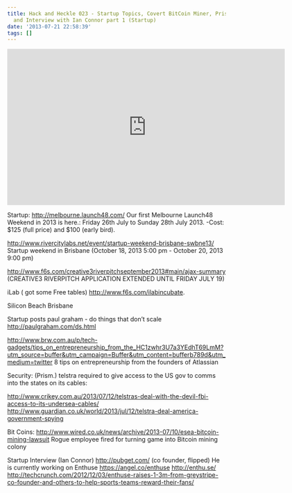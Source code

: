 ```yaml
---
title: Hack and Heckle 023 - Startup Topics, Covert BitCoin Miner, Prism with Telstra
  and Interview with Ian Connor part 1 (Startup)
date: '2013-07-21 22:58:39'
tags: []
---
```


<iframe style="border: none" src="http://html5-player.libsyn.com/embed/episode/id/2407327/height/360/width/640/theme/legacy/direction/no/autoplay/no/autonext/no/thumbnail/yes/preload/no/no_addthis/no/" height="360" width="640" scrolling="no"></iframe>

 Startup:
http://melbourne.launch48.com/
Our first Melbourne Launch48 Weekend in 2013 is here.: Friday 26th July to Sunday 28th July 2013. -Cost: $125 (full price) and $100 (early bird).

http://www.rivercitylabs.net/event/startup-weekend-brisbane-swbne13/
Startup weekend in Brisbane (October 18, 2013 5:00 pm -  October 20, 2013 9:00 pm)

http://www.f6s.com/creative3riverpitchseptember2013#main/ajax-summary
(CREATIVE3 RIVERPITCH APPLICATION EXTENDED UNTIL FRIDAY JULY 19)


iLab ( got some Free tables)
http://www.f6s.com/ilabincubate.

Silicon Beach Brisbane

Startup posts
paul graham - do things that don’t scale
http://paulgraham.com/ds.html

http://www.brw.com.au/p/tech-gadgets/tips_on_entrepreneurship_from_the_HC1zwhr3U7a3YEdhT69LmM?utm_source=buffer&utm_campaign=Buffer&utm_content=bufferb789d&utm_medium=twitter
8 tips on entrepreneurship from the founders of Atlassian

Security:
(Prism.) telstra required to give access to the US gov to comms into the states on its cables:

http://www.crikey.com.au/2013/07/12/telstras-deal-with-the-devil-fbi-access-to-its-undersea-cables/
http://www.guardian.co.uk/world/2013/jul/12/telstra-deal-america-government-spying

Bit Coins:
http://www.wired.co.uk/news/archive/2013-07/10/esea-bitcoin-mining-lawsuit
Rogue employee fired for turning game into Bitcoin mining colony


Startup Interview (Ian Connor)
http://pubget.com/ (co founder, flipped)
He is currently working on Enthuse
https://angel.co/enthuse
http://enthu.se/
http://techcrunch.com/2012/12/03/enthuse-raises-1-3m-from-greystripe-co-founder-and-others-to-help-sports-teams-reward-their-fans/

